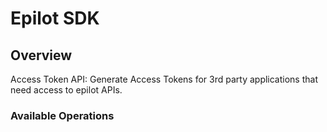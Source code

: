 # Epilot SDK

## Overview

Access Token API: Generate Access Tokens for 3rd party applications that need access to epilot APIs.


### Available Operations

